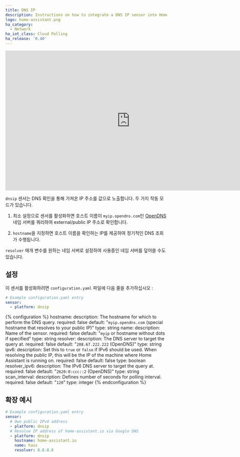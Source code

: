 ```yaml
---
title: DNS IP
description: Instructions on how to integrate a DNS IP sensor into Home Assistant.
logo: home-assistant.png
ha_category:
  - Network
ha_iot_class: Cloud Polling
ha_release: '0.40'
---
```


<div class='videoWrapper'>
<iframe width="775" height="436" src="https://www.youtube.com/embed/lCFzOA21h1M" frameborder="0" allow="accelerometer; autoplay; encrypted-media; gyroscope; picture-in-picture" allowfullscreen></iframe></div>

`dnsip` 센서는 DNS 확인을 통해 가져온 IP 주소를 값으로 노출합니다. 두 가지 작동 모드가 있습니다.

1. 최소 설정으로 센서를 활성화하면 호스트 이름이 `myip.opendns.com`인 [OpenDNS](https://www.opendns.com/) 네임 서버를 쿼리하여 external/public IP 주소로 확인합니다. 

2. `hostname`을 지정하면 호스트 이름을 확인하는 IP를 제공하여 정기적인 DNS 조회가 수행됩니다.

`resolver` 매개 변수를 원하는 네임 서버로 설정하여 사용중인 네임 서버를 덮어쓸 수도 있습니다.

## 설정

이 센서를 활성화하려면 `configuration.yaml` 파일에 다음 줄을 추가하십시오 :

```yaml
# Example configuration.yaml entry
sensor:
  - platform: dnsip
```

{% configuration %}
hostname:
  description: The hostname for which to perform the DNS query.
  required: false
  default: "`myip.opendns.com` (special hostname that resolves to your public IP)"
  type: string
name:
  description: Name of the sensor.
  required: false
  default: "`myip` or hostname without dots if specified"
  type: string
resolver:
  description: The DNS server to target the query at.
  required: false
  default: "`208.67.222.222` (OpenDNS)"
  type: string
ipv6:
  description: Set this to `true` or `false` if IPv6 should be used. When resolving the public IP, this will be the IP of the machine where Home Assistant is running on.
  required: false
  default: false
  type: boolean
resolver_ipv6:
  description: The IPv6 DNS server to target the query at.
  required: false
  default: "`2620:0:ccc::2` (OpenDNS)"
  type: string
scan_interval:
  description: Defines number of seconds for polling interval.
  required: false
  default: "`120`"
  type: integer
{% endconfiguration %}

## 확장 예시

```yaml
# Example configuration.yaml entry
sensor:
  # Own public IPv4 address
  - platform: dnsip
  # Resolve IP address of home-assistant.io via Google DNS
  - platform: dnsip
    hostname: home-assistant.io
    name: hass
    resolver: 8.8.8.8
```
